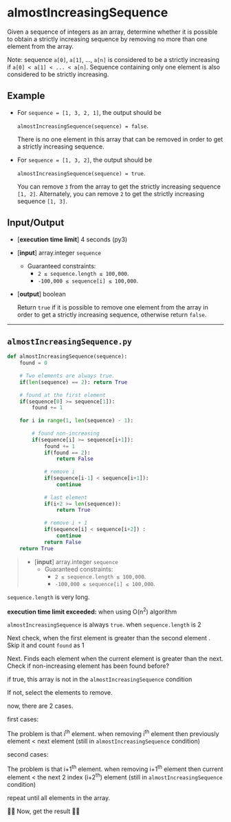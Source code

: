 # almostIncreasingSequence

Given a sequence of integers as an array, determine whether it is possible to obtain a strictly increasing sequence by removing no more than one element from the array.

Note: sequence `a[0]`, `a[1]`, ..., `a[n]` is considered to be a strictly increasing if `a[0] < a[1] < ... < a[n]`. Sequence containing only one element is also considered to be strictly increasing.

## Example

* For `sequence = [1, 3, 2, 1]`, the output should be

  `almostIncreasingSequence(sequence) = false`.

  There is no one element in this array that can be removed in order to get a strictly increasing sequence.

* For `sequence = [1, 3, 2]`, the output should be
  
  `almostIncreasingSequence(sequence) = true`.

  You can remove `3` from the array to get the strictly increasing sequence `[1, 2]`. Alternately, you can remove `2` to get the strictly increasing sequence `[1, 3]`.

## Input/Output

* [**execution time limit**] 4 seconds (py3)
* [**input**] array.integer `sequence`
    * Guaranteed constraints:
      * `2 ≤ sequence.length ≤ 100,000`.
      * `-100,000 ≤ sequence[i] ≤ 100,000`.
* [**output**] boolean
    
    Return `true` if it is possible to remove one element from the array in order to get a strictly increasing sequence, otherwise return `false`.

---

`almostIncreasingSequence.py`
---
```python
def almostIncreasingSequence(sequence):
    found = 0
    
    # Two elements are always true.
    if(len(sequence) == 2): return True
    
    # found at the first element
    if(sequence[0] >= sequence[1]):
        found += 1
    
    for i in range(1, len(sequence) - 1):   
        
        # found non-increasing    
        if(sequence[i] >= sequence[i+1]):
            found += 1
            if(found == 2):
                return False
            
            # remove i
            if(sequence[i-1] < sequence[i+1]):
                continue
                
            # last element     
            if(i+2 >= len(sequence)):
                return True
                
            # remove i + 1   
            if(sequence[i] < sequence[i+2]) :
                continue
            return False
    return True
```


>* [**input**] array.integer `sequence`
>    * Guaranteed constraints:
>      * `2 ≤ sequence.length ≤ 100,000`.
>      * `-100,000 ≤ sequence[i] ≤ 100,000`.

`sequence.length` is very long. 

**execution time limit exceeded:** when using O(n<sup>2</sup>) algorithm

`almostIncreasingSequence` is always `true`. when `sequence.length` is 2

Next check, when the first element is greater than the second element . Skip it and count `found` as 1

Next. Finds each element when the current element is greater than the next. Check if non-increasing element has been found before? 

if true, this array is not in the `almostIncreasingSequence` condition

If not, select the elements to remove.

now, there are 2 cases.

first cases:

The problem is that i<sup>th</sup> element. when removing i<sup>th</sup> element then
previously element < next element (still in  `almostIncreasingSequence` condition)

second cases:

The problem is that i+1<sup>th</sup> element. when removing i+1<sup>th</sup> element then
current element < the next 2 index (i+2<sup>th</sup>) element (still in  `almostIncreasingSequence` condition)

repeat until all elements in the array.

🥳🥳 Now, get the result 🥳🥳
